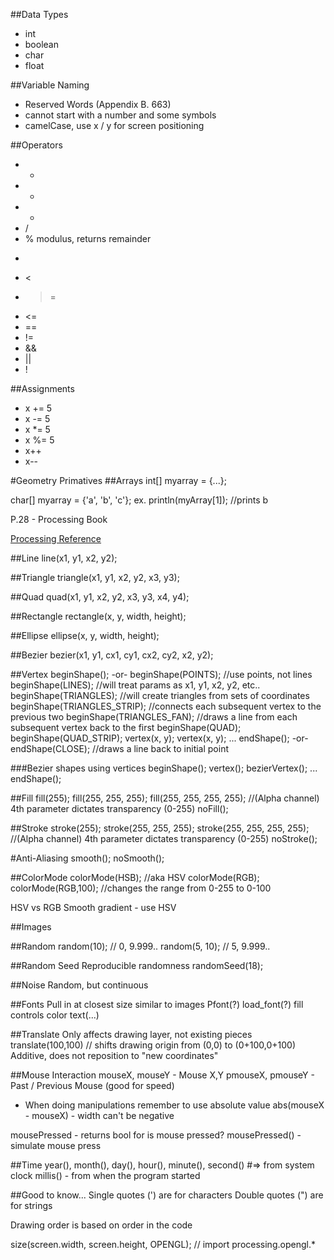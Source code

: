 ##Data Types
- int
- boolean
- char
- float

##Variable Naming
- Reserved Words (Appendix B. 663)
- cannot start with a number and some symbols
- camelCase, use x / y for screen positioning

##Operators
- +
- -
- *
- /
- % modulus, returns remainder
- >
- <
- >=
- <=
- ==
- !=
- &&
- ||
- !

##Assignments
- x += 5
- x -= 5
- x *= 5
- x %= 5
- x++
- x--

#Geometry Primatives
##Arrays
int[] myarray = {...};

char[] myarray = {'a', 'b', 'c'};
ex. println(myArray[1]); //prints b

P.28 - Processing Book

[Processing Reference](http://processing.org/reference)

##Line
line(x1, y1, x2, y2);

##Triangle
triangle(x1, y1, x2, y2, x3, y3);

##Quad
quad(x1, y1, x2, y2, x3, y3, x4, y4);

##Rectangle
rectangle(x, y, width, height);

##Ellipse
ellipse(x, y, width, height);

##Bezier
bezier(x1, y1, cx1, cy1, cx2, cy2, x2, y2);

##Vertex
beginShape(); -or- beginShape(POINTS); //use points, not lines
                   beginShape(LINES);  //will treat params as x1, y1, x2, y2, etc..
                   beginShape(TRIANGLES); //will create triangles from sets of coordinates
                   beginShape(TRIANGLES_STRIP); //connects each subsequent vertex to the previous two
                   beginShape(TRIANGLES_FAN); //draws a line from each subsequent vertex back to the first
                   beginShape(QUAD);
                   beginShape(QUAD_STRIP);
vertex(x, y);
vertex(x, y);
...
endShape(); -or- endShape(CLOSE); //draws a line back to initial point

###Bezier shapes using vertices
beginShape();
vertex();
bezierVertex();
...
endShape();

##Fill
fill(255);
fill(255, 255, 255);
fill(255, 255, 255, 255); //(Alpha channel) 4th parameter dictates transparency (0-255)
noFill();

##Stroke
stroke(255);
stroke(255, 255, 255);
stroke(255, 255, 255, 255); //(Alpha channel) 4th parameter dictates transparency (0-255)
noStroke();

#Anti-Aliasing
smooth();
noSmooth();

##ColorMode
colorMode(HSB); //aka HSV
colorMode(RGB);
colorMode(RGB,100); //changes the range from 0-255 to 0-100

HSV vs RGB
Smooth gradient - use HSV

##Images


##Random
random(10); // 0, 9.999..
random(5, 10); // 5, 9.999..

##Random Seed
Reproducible randomness 
randomSeed(18);

##Noise
Random, but continuous

##Fonts
Pull in at closest size
similar to images Pfont(?) load_font(?)
fill controls color
text(...) 

##Translate
Only affects drawing layer, not existing pieces
translate(100,100) // shifts drawing origin from (0,0) to (0+100,0+100)
Additive, does not reposition to "new coordinates"

##Mouse Interaction
mouseX, mouseY - Mouse X,Y
pmouseX, pmouseY - Past / Previous Mouse (good for speed)
* When doing manipulations remember to use absolute value abs(mouseX - mouseX) - width can't be negative

mousePressed - returns bool for is mouse pressed?
mousePressed() - simulate mouse press

##Time
year(), month(), day(), hour(), minute(), second() #=> from system clock
millis() - from when the program started

##Good to know...
Single quotes (') are for characters
Double quotes (") are for strings

Drawing order is based on order in the code

size(screen.width, screen.height, OPENGL); // import processing.opengl.*